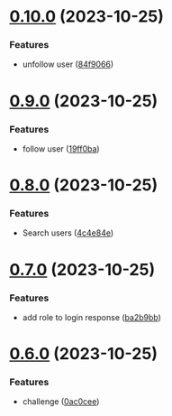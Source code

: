 # [0.10.0](https://github.com/bitroll-team/codefest1-users/compare/v0.9.0...v0.10.0) (2023-10-25)


### Features

* unfollow user ([84f9066](https://github.com/bitroll-team/codefest1-users/commit/84f9066c315cc685ff89aa30bf22b5abd8fff662))



# [0.9.0](https://github.com/bitroll-team/codefest1-users/compare/v0.8.0...v0.9.0) (2023-10-25)


### Features

* follow user ([19ff0ba](https://github.com/bitroll-team/codefest1-users/commit/19ff0ba864ccf7a7bafff718b43ada5bc316f8da))



# [0.8.0](https://github.com/bitroll-team/codefest1-users/compare/v0.7.0...v0.8.0) (2023-10-25)


### Features

* Search users ([4c4e84e](https://github.com/bitroll-team/codefest1-users/commit/4c4e84e8ec68f20df1a7f81bfa52db06ad832427))



# [0.7.0](https://github.com/bitroll-team/codefest1-users/compare/v0.6.0...v0.7.0) (2023-10-25)


### Features

* add role to login response ([ba2b9bb](https://github.com/bitroll-team/codefest1-users/commit/ba2b9bb2df4cda0664a56e10fe48552ec4f6da28))



# [0.6.0](https://github.com/bitroll-team/codefest1-users/compare/v0.5.0...v0.6.0) (2023-10-25)


### Features

* challenge ([0ac0cee](https://github.com/bitroll-team/codefest1-users/commit/0ac0cee558f22b69c81cf1563d4de949717e0a0f))



